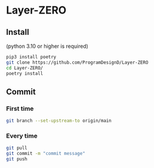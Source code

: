 # Layer-ZERO

## Install
(python 3.10 or higher is required)
```bash
pip3 install poetry
git clone https://github.com/ProgramDesignD/Layer-ZERO
cd Layer-ZERO/
poetry install
```
## Commit
### First time
```bash
git branch --set-upstream-to origin/main
```
### Every time
```bash
git pull
git commit -m "commit message"
git push
```